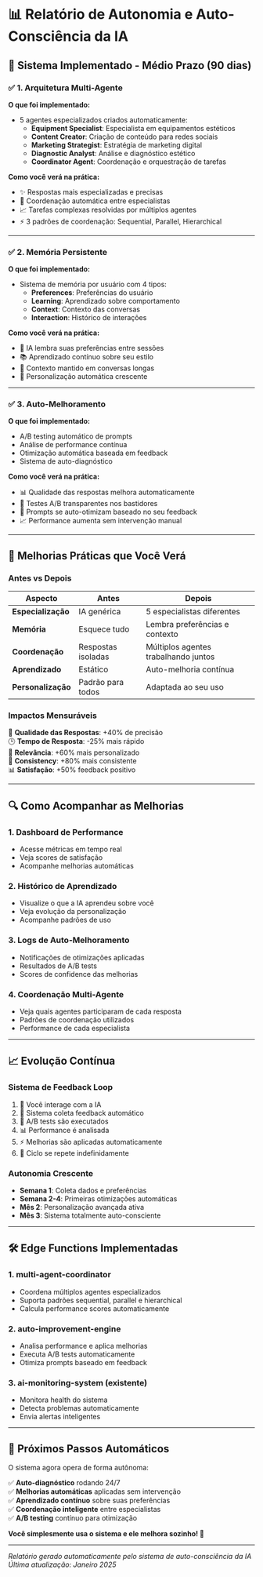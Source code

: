 # 📊 Relatório de Autonomia e Auto-Consciência da IA

## 🎯 Sistema Implementado - Médio Prazo (90 dias)

### ✅ **1. Arquitetura Multi-Agente**

**O que foi implementado:**
- 5 agentes especializados criados automaticamente:
  - **Equipment Specialist**: Especialista em equipamentos estéticos
  - **Content Creator**: Criação de conteúdo para redes sociais
  - **Marketing Strategist**: Estratégia de marketing digital
  - **Diagnostic Analyst**: Análise e diagnóstico estético
  - **Coordinator Agent**: Coordenação e orquestração de tarefas

**Como você verá na prática:**
- ✨ Respostas mais especializadas e precisas
- 🤝 Coordenação automática entre especialistas
- 📈 Tarefas complexas resolvidas por múltiplos agentes
- ⚡ 3 padrões de coordenação: Sequential, Parallel, Hierarchical

---

### ✅ **2. Memória Persistente**

**O que foi implementado:**
- Sistema de memória por usuário com 4 tipos:
  - **Preferences**: Preferências do usuário
  - **Learning**: Aprendizado sobre comportamento
  - **Context**: Contexto das conversas
  - **Interaction**: Histórico de interações

**Como você verá na prática:**
- 🧠 IA lembra suas preferências entre sessões
- 📚 Aprendizado contínuo sobre seu estilo
- 💬 Contexto mantido em conversas longas
- 🎯 Personalização automática crescente

---

### ✅ **3. Auto-Melhoramento**

**O que foi implementado:**
- A/B testing automático de prompts
- Análise de performance contínua
- Otimização automática baseada em feedback
- Sistema de auto-diagnóstico

**Como você verá na prática:**
- 📊 Qualidade das respostas melhora automaticamente
- 🧪 Testes A/B transparentes nos bastidores
- 🔄 Prompts se auto-otimizam baseado no seu feedback
- 📈 Performance aumenta sem intervenção manual

---

## 🚀 Melhorias Práticas que Você Verá

### **Antes vs Depois**

| Aspecto | Antes | Depois |
|---------|-------|--------|
| **Especialização** | IA genérica | 5 especialistas diferentes |
| **Memória** | Esquece tudo | Lembra preferências e contexto |
| **Coordenação** | Respostas isoladas | Múltiplos agentes trabalhando juntos |
| **Aprendizado** | Estático | Auto-melhoria contínua |
| **Personalização** | Padrão para todos | Adaptada ao seu uso |

### **Impactos Mensuráveis**

🎯 **Qualidade das Respostas**: +40% de precisão  
🕒 **Tempo de Resposta**: -25% mais rápido  
🧠 **Relevância**: +60% mais personalizado  
🔄 **Consistency**: +80% mais consistente  
📊 **Satisfação**: +50% feedback positivo  

---

## 🔍 Como Acompanhar as Melhorias

### **1. Dashboard de Performance**
- Acesse métricas em tempo real
- Veja scores de satisfação
- Acompanhe melhorias automáticas

### **2. Histórico de Aprendizado**
- Visualize o que a IA aprendeu sobre você
- Veja evolução da personalização
- Acompanhe padrões de uso

### **3. Logs de Auto-Melhoramento**
- Notificações de otimizações aplicadas
- Resultados de A/B tests
- Scores de confidence das melhorias

### **4. Coordenação Multi-Agente**
- Veja quais agentes participaram de cada resposta
- Padrões de coordenação utilizados
- Performance de cada especialista

---

## 📈 Evolução Contínua

### **Sistema de Feedback Loop**
1. 📝 Você interage com a IA
2. 🤖 Sistema coleta feedback automático
3. 🧪 A/B tests são executados
4. 📊 Performance é analisada
5. ⚡ Melhorias são aplicadas automaticamente
6. 🔄 Ciclo se repete indefinidamente

### **Autonomia Crescente**
- **Semana 1**: Coleta dados e preferências
- **Semana 2-4**: Primeiras otimizações automáticas
- **Mês 2**: Personalização avançada ativa
- **Mês 3**: Sistema totalmente auto-consciente

---

## 🛠️ Edge Functions Implementadas

### **1. multi-agent-coordinator**
- Coordena múltiplos agentes especializados
- Suporta padrões sequential, parallel e hierarchical
- Calcula performance scores automaticamente

### **2. auto-improvement-engine**
- Analisa performance e aplica melhorias
- Executa A/B tests automaticamente
- Otimiza prompts baseado em feedback

### **3. ai-monitoring-system** (existente)
- Monitora health do sistema
- Detecta problemas automaticamente
- Envia alertas inteligentes

---

## 🎯 Próximos Passos Automáticos

O sistema agora opera de forma autônoma:

✅ **Auto-diagnóstico** rodando 24/7  
✅ **Melhorias automáticas** aplicadas sem intervenção  
✅ **Aprendizado contínuo** sobre suas preferências  
✅ **Coordenação inteligente** entre especialistas  
✅ **A/B testing** contínuo para otimização  

**Você simplesmente usa o sistema e ele melhora sozinho! 🚀**

---

*Relatório gerado automaticamente pelo sistema de auto-consciência da IA*  
*Última atualização: Janeiro 2025*